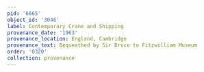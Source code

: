 ```yaml
---
pid: '6665'
object_id: '3046'
label: Contemporary Crane and Shipping
provenance_date: '1963'
provenance_location: England, Cambridge
provenance_text: Bequeathed by Sir Bruce to Fitzwilliam Museum
order: '0320'
collection: provenance
---
```

